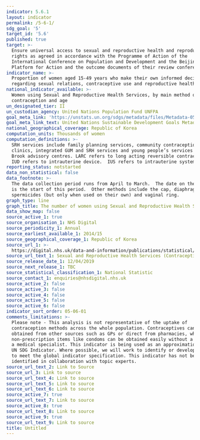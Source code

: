 ```yaml
---
indicator: 5.6.1
layout: indicator
permalink: /5-6-1/
sdg_goal: '5'
target_id: '5.6'
published: true
target: >-
  Ensure universal access to sexual and reproductive health and reproductive
  rights as agreed in accordance with the Programme of Action of the
  International Conference on Population and Development and the Beijing
  Platform for Action and the outcome documents of their review conferences
indicator_name: >-
  Proportion of women aged 15-49 years who make their own informed decisions
  regarding sexual relations, contraceptive use and reproductive health care
national_indicator_available: >-
  Women using Sexual and Reproductive Health Services, by main method of
  contraception and age
un_designated_tier: II
un_custodian_agency: United Nations Population Fund UNFPA
goal_meta_link: 'https://unstats.un.org/sdgs/metadata/files/Metadata-05-06-01.pdf'
goal_meta_link_text: United Nations Sustainable Development Goals Metadata (PDF 357 KB)
national_geographical_coverage: Republic of Korea
computation_units: Thousands of women
computation_definitions: >-
  SRH services include family planning services, community contraception
  clinics, integrated GUM and SRH services and young people’s services e.g.
  Brook advisory centres. LARC refers to long acting reversible contraceptives. 
  IUD refers to intrauterine device.  IUS refers to intrauterine system.
reporting_status: notstarted
data_non_statistical: false
data_footnote: >-
  The data collection period runs from April to March.  The date on the X axis
  is the start of this period.  Other methods include the cap, diaphragm,
  spermicides (but only when used on their own) and vaginal ring.
graph_type: line
graph_title: The number of women using Sexual and Reproductive Health Services
data_show_map: false
source_active_1: true
source_organisation_1: NHS Digital
source_periodicity_1: Annual
source_earliest_available_1: 2014/15
source_geographical_coverage_1: Republic of Korea
source_url_1: >-
  https://digital.nhs.uk/data-and-information/publications/statistical/sexual-and-reproductive-health-services
source_url_text_1: Sexual and Reproductive Health Services (Contraception)
source_release_date_1: 12/04/2019
source_next_release_1: TBC
source_statistical_classification_1: National Statistic
source_contact_1: enquiries@nhsdigital.nhs.uk
source_active_2: false
source_active_3: false
source_active_4: false
source_active_5: false
source_active_6: false
indicator_sort_order: 05-06-01
comments_limitations: >-
  Please note - This analysis is not representative of the uptake of
  contraception methods across the whole population. Contraceptives can be
  obtained from other sources such as GPs or direct from pharmacies, whilst
  non-prescription items like condoms can be obtained easily without a visit to
  a medical specialist. This indicator is being used as an approximation of the
  UN SDG Indicator. Where possible, we will work to identify or develop UK data
  to meet the global indicator specification. This indicator has not been
  identified in collaboration with topic experts.
source_url_text_2: Link to Source
source_url_3: Link to source
source_url_text_4: Link to source
source_url_text_5: Link to source
source_url_text_6: Link to source
source_active_7: true
source_url_text_7: Link to source
source_active_8: true
source_url_text_8: Link to source
source_active_9: true
source_url_text_9: Link to source
title: Untitled
---
```

